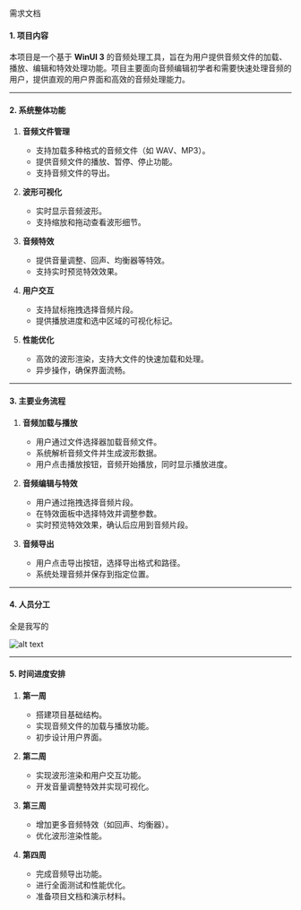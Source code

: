 需求文档

#### 1. 项目内容
本项目是一个基于 **WinUI 3** 的音频处理工具，旨在为用户提供音频文件的加载、播放、编辑和特效处理功能。项目主要面向音频编辑初学者和需要快速处理音频的用户，提供直观的用户界面和高效的音频处理能力。

---

#### 2. 系统整体功能
1. **音频文件管理**
   - 支持加载多种格式的音频文件（如 WAV、MP3）。
   - 提供音频文件的播放、暂停、停止功能。
   - 支持音频文件的导出。

2. **波形可视化**
   - 实时显示音频波形。
   - 支持缩放和拖动查看波形细节。

3. **音频特效**
   - 提供音量调整、回声、均衡器等特效。
   - 支持实时预览特效效果。

4. **用户交互**
   - 支持鼠标拖拽选择音频片段。
   - 提供播放进度和选中区域的可视化标记。

5. **性能优化**
   - 高效的波形渲染，支持大文件的快速加载和处理。
   - 异步操作，确保界面流畅。

---

#### 3. 主要业务流程
1. **音频加载与播放**
   - 用户通过文件选择器加载音频文件。
   - 系统解析音频文件并生成波形数据。
   - 用户点击播放按钮，音频开始播放，同时显示播放进度。

2. **音频编辑与特效**
   - 用户通过拖拽选择音频片段。
   - 在特效面板中选择特效并调整参数。
   - 实时预览特效效果，确认后应用到音频片段。

3. **音频导出**
   - 用户点击导出按钮，选择导出格式和路径。
   - 系统处理音频并保存到指定位置。

---

#### 4. 人员分工

全是我写的

![alt text](image.png)

---

#### 5. 时间进度安排
1. **第一周**
   - 搭建项目基础结构。
   - 实现音频文件的加载与播放功能。
   - 初步设计用户界面。

2. **第二周**
   - 实现波形渲染和用户交互功能。
   - 开发音量调整特效并实现可视化。

3. **第三周**
   - 增加更多音频特效（如回声、均衡器）。
   - 优化波形渲染性能。

4. **第四周**
   - 完成音频导出功能。
   - 进行全面测试和性能优化。
   - 准备项目文档和演示材料。